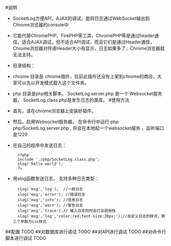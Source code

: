 #说明
* SocketLog方便API，AJAX的调试，能将日志通过WebSocket输出到Chrome浏览器的console中
* 它能代替ChromePHP、FirePHP等工具，ChromePHP等是通过header通信，适合AJAX调试，但不适合API调试，而且它们是通过Header通信，Chrome浏览器对传递Header大小有显示，日志如果多了，Chrome浏览器就无法支持。
* 目录结构：
* chrome 目录是 chrome插件，目前此插件还没有上架到chrome的商店，大家可以先以开发模式载入这个文件夹。
* php 目录是php相关脚本。   SocketLog.server.php 是一个 Websocket服务器，  SocketLog.class.php是发生日志的类库。
#使用方法
* 首先，请在chrome浏览器上安装好插件。
* 然后，启用Websocket服务器，  在命令行中运行 php php/SocketLog.server.php , 将会在本地起一个websocket服务 ，监听端口是1229
* 在自己的程序中发送日志：

        <?php
        include './php/SocketLog.class.php';
        slog('hello world');
        ?>


* 用slog函数发送日志， 支持多种日志类型：

        slog('msg','log');  //一般日志
        slog('msg','error'); //错误日志
        slog('msg','info'); //信息日志
        slog('msg','warn'); //警告日志
        slog('msg','trace');// 输入日志同时会打出调用栈
        slog('msg','log','color:red;font-size:20px;');//自定义日志的样式，第三个参数为css样式

##配置
  TODO
##对数据库进行调试
  TODO
##对API进行调试
  TODO
##对命令行脚本进行调试
  TODO
